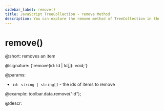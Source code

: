 ```yaml
---
sidebar_label: remove()
title: JavaScript TreeCollection - remove Method 
description: You can explore the remove method of TreeCollection in the documentation of the DHTMLX JavaScript UI library. Browse developer guides and API reference, try out code examples and live demos, and download a free 30-day evaluation version of DHTMLX Suite 7.
---
```


# remove()

@short: removes an item

@signature: {'remove(id: Id | Id[]): void;'}

@params:
- `id: string | string[]` - the ids of items to remove

@example:
toolbar.data.remove("id");

@descr:
